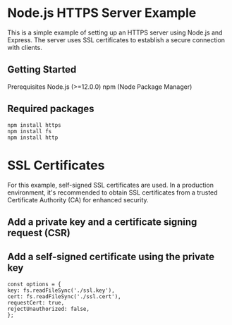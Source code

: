 # Node.js HTTPS Server Example
This is a simple example of setting up an HTTPS server using Node.js and Express. The server uses SSL certificates to establish a secure connection with clients.

## Getting Started
Prerequisites
Node.js (>=12.0.0)
npm (Node Package Manager)

## Required packages

    npm install https
    npm install fs
    npm install http

# SSL Certificates
For this example, self-signed SSL certificates are used. In a production environment, it's recommended to obtain SSL certificates from a trusted Certificate Authority (CA) for enhanced security.

## Add a private key and a certificate signing request (CSR)
## Add a self-signed certificate using the private key

    const options = {
    key: fs.readFileSync('./ssl.key'),
    cert: fs.readFileSync('./ssl.cert'),
    requestCert: true,
    rejectUnauthorized: false,
    };
